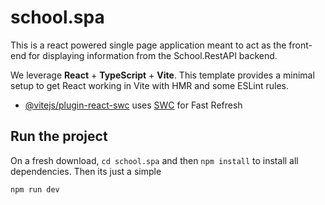 # school.spa
This is a react powered single page application meant to act as the front-end for displaying information from the School.RestAPI backend.

We leverage **React** + **TypeScript** + **Vite**. This template provides a minimal setup to get React working in Vite with HMR and some ESLint rules.

- [@vitejs/plugin-react-swc](https://github.com/vitejs/vite-plugin-react-swc) uses [SWC](https://swc.rs/) for Fast Refresh

## Run the project
On a fresh download, `cd school.spa` and then `npm install` to install all dependencies.
Then its just a simple
```
npm run dev
```
